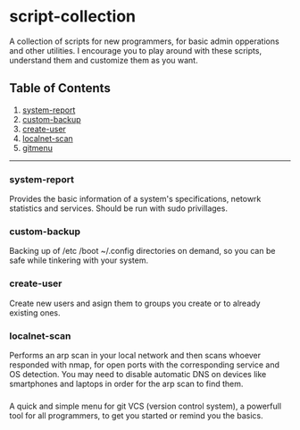 # script-collection
A collection of scripts for new programmers, for basic admin opperations and other utilities. I encourage you to play around with these scripts, understand them and customize them as you want.

## Table of Contents
1. [system-report](#system-report)
2. [custom-backup](#custom-backup)
3. [create-user](#create-user)
4. [localnet-scan](#localnet-scan)
5. [gitmenu](#gitmenu)
---

### system-report

Provides the basic information of a system's specifications, netowrk statistics and services. Should be run with sudo privillages.

### custom-backup

Backing up of /etc /boot ~/.config directories on demand, so you can be safe while tinkering with your system.

### create-user

Create new users and asign them to groups you create or to already existing ones. 

### localnet-scan

Performs an arp scan in your local network and then scans whoever responded with nmap, for open ports with the corresponding service and OS detection. You may need to disable automatic DNS on devices like smartphones and laptops in order for the arp scan to find them.

###

A quick and simple menu for git VCS (version control system), a powerfull tool for all programmers, to get you started or remind you the basics.
